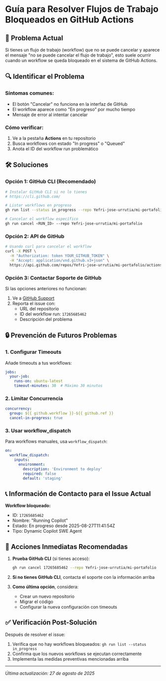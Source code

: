 # Guía para Resolver Flujos de Trabajo Bloqueados en GitHub Actions

## 🚨 Problema Actual

Si tienes un flujo de trabajo (workflow) que no se puede cancelar y aparece el mensaje "no se puede cancelar el flujo de trabajo", esto suele ocurrir cuando un workflow se queda bloqueado en el sistema de GitHub Actions.

## 🔍 Identificar el Problema

### Síntomas comunes:
- El botón "Cancelar" no funciona en la interfaz de GitHub
- El workflow aparece como "En progreso" por mucho tiempo
- Mensaje de error al intentar cancelar

### Cómo verificar:
1. Ve a la pestaña **Actions** en tu repositorio
2. Busca workflows con estado "In progress" o "Queued"
3. Anota el ID del workflow run problemático

## 🛠️ Soluciones

### Opción 1: GitHub CLI (Recomendado)

```bash
# Instalar GitHub CLI si no lo tienes
# https://cli.github.com/

# Listar workflows en progreso
gh run list --status in_progress --repo Yefri-jose-urrutia/mi-portafolio

# Cancelar el workflow específico
gh run cancel <RUN_ID> --repo Yefri-jose-urrutia/mi-portafolio
```

### Opción 2: API de GitHub

```bash
# Usando curl para cancelar el workflow
curl -X POST \
  -H "Authorization: token YOUR_GITHUB_TOKEN" \
  -H "Accept: application/vnd.github.v3+json" \
  https://api.github.com/repos/Yefri-jose-urrutia/mi-portafolio/actions/runs/17265685462/cancel
```

### Opción 3: Contactar Soporte de GitHub

Si las opciones anteriores no funcionan:

1. Ve a [GitHub Support](https://support.github.com)
2. Reporta el issue con:
   - URL del repositorio
   - ID del workflow run: `17265685462`
   - Descripción del problema

## 🔒 Prevención de Futuros Problemas

### 1. Configurar Timeouts

Añade timeouts a tus workflows:

```yaml
jobs:
  your-job:
    runs-on: ubuntu-latest
    timeout-minutes: 30  # Máximo 30 minutos
```

### 2. Limitar Concurrencia

```yaml
concurrency:
  group: ${{ github.workflow }}-${{ github.ref }}
  cancel-in-progress: true
```

### 3. Usar workflow_dispatch

Para workflows manuales, usa `workflow_dispatch`:

```yaml
on:
  workflow_dispatch:
    inputs:
      environment:
        description: 'Environment to deploy'
        required: false
        default: 'staging'
```

## 📞 Información de Contacto para el Issue Actual

**Workflow bloqueado:**
- ID: `17265685462`
- Nombre: "Running Copilot"
- Estado: En progreso desde 2025-08-27T11:41:54Z
- Tipo: Dynamic Copilot SWE Agent

## 🚀 Acciones Inmediatas Recomendadas

1. **Prueba GitHub CLI** (si tienes acceso):
   ```bash
   gh run cancel 17265685462 --repo Yefri-jose-urrutia/mi-portafolio
   ```

2. **Si no tienes GitHub CLI**, contacta el soporte con la información arriba

3. **Como última opción**, considera:
   - Crear un nuevo repositorio
   - Migrar el código
   - Configurar la nueva configuración con timeouts

## ✅ Verificación Post-Solución

Después de resolver el issue:

1. Verifica que no hay workflows bloqueados: `gh run list --status in_progress`
2. Confirma que los nuevos workflows se ejecutan correctamente
3. Implementa las medidas preventivas mencionadas arriba

---

*Última actualización: 27 de agosto de 2025*